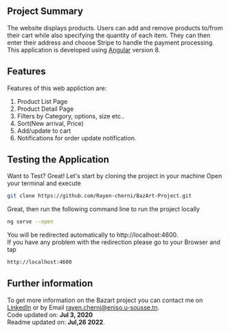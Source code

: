 ## Project Summary
The website displays products. Users can add and remove products to/from their cart while also specifying the quantity of each item. They can then enter their address and choose Stripe to handle the payment processing.<br/>
This application is developed using [Angular](https://angular.io/) version 8.

## Features
Features of this web appliction are:
1. Product List Page
2. Product Detail Page
3. Filters by Category, options, size etc..
4. Sort(New arrival, Price)
5. Add/update to cart
6. Notifications for order update notification.

## Testing the Application
Want to Test? Great!
Let's start by cloning the project in your machine
Open your terminal and execute
```sh
git clone https://github.com/Rayen-cherni/BazArt-Project.git
```
Great, then run the following command line to run the project locally 
```sh
ng serve --open
```
You will be redirected automatically to http://localhost:4600. <br/>
If you have any problem with the redirection please go to your Browser and tap
```sh
http://localhost:4600
```

## Further information
To get more information on the Bazart project you can contact me on [LinkedIn](https://www.linkedin.com/in/rayen-cherni-181b97198/) or by Email rayen.cherni@eniso.u-sousse.tn.<br/>
Code updated on: **Jul 3, 2020** <br/>
Readme updated on: **Jul,26 2022**. 
